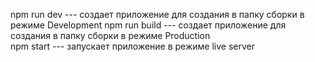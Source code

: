 npm run dev --- создает приложение для создания в папку сборки в режиме Development
npm run build --- создает приложение для создания в папку сборки в режиме Production  
npm start --- запускает приложение в режиме live server   